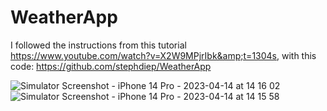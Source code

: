 # WeatherApp
I followed the instructions from this tutorial https://www.youtube.com/watch?v=X2W9MPjrIbk&amp;t=1304s,  with this code: https://github.com/stephdiep/WeatherApp


![Simulator Screenshot - iPhone 14 Pro - 2023-04-14 at 14 16 02](https://user-images.githubusercontent.com/43537329/232041409-013e25ef-85ae-47bb-9829-77a11f7b27cf.png) ![Simulator Screenshot - iPhone 14 Pro - 2023-04-14 at 14 15 58](https://user-images.githubusercontent.com/43537329/232041419-23d1d74b-c8ad-4489-92c4-970167073d4e.png)
